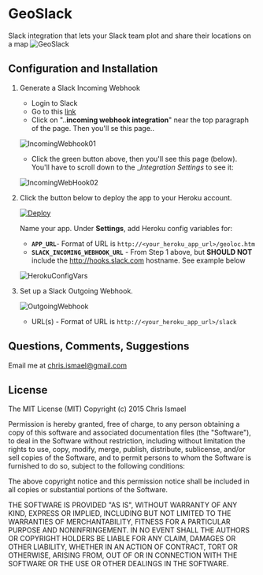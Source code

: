 # GeoSlack
Slack integration that lets your Slack team plot and share their locations on a map
![GeoSlack](https://g63f5g.bn1301.livefilestore.com/y3pcSJShoDpkk0DEc4jD1h8B5xdH0Cs8tSSN-WbfEQXDg8clyIIn4Ez5gicTjgDlcdr9dPXAc18LZUgOsvng5f-nqq3VitlJDCPIR3Ea-R7CAGqiHjago_9MvC5iU2parNaYsrJRAQD594jEKw13JTNJQWhKS9s7OeGM1iiFCSGP_A/01GeoSlack.png?psid=1)

## Configuration and Installation

1. Generate a Slack Incoming Webhook
   - Login to Slack
   - Go to this [link](https://api.slack.com/incoming-webhooks#share_your_incoming_webhook_as_a_slack_app)
   - Click on "..__incoming webhook integration__" near the top paragraph of the page.  Then you'll se this page..

   ![IncomingWebhook01](https://jfqcza.bn1301.livefilestore.com/y3p_S5RMPKFKxoC_zxhI98n5BAS32_GCFjrUQDC4t67_t728rQYkKz8aaXVFs53YUNxufIoIfoXD59s1pj_4cDzltcS502hNhGNAOB-lMKDcBAb8gSjFBMljjDiC0Zm9X8rxJ8ACgR8gabTd2LlEUaPyR7e7aDmg6eMBYCAs4fXQkA/webhooks01.PNG?psid=1)

    - Click the green button above, then you'll see this page (below).  You'll have to scroll down to the __Integration Settings_ to see it:

   ![IncomingWebHook02](https://hcikiq.blu.livefilestore.com/y3pwzyFTFZyaKzc37ldIv1nPP9TVS21yA1PgDC4MLunpdj9y9DboT4_ME70hNPKbdeIjm_N1x_yZgeIveudbUu6XrxGLNfb2dmUBS_KG2-WYZ9N9i4zzJI-HDio9L9WaxXibCDmxnZxG1GrTTXXggav-6X6ND1TInWCarz4iYuxa3Q/SlackWebhookIncoming.PNG?psid=1)

2. Click the button below to deploy the app to your Heroku account.

   [![Deploy](https://www.herokucdn.com/deploy/button.png)](https://heroku.com/deploy)

   Name your app. Under __Settings__, add Heroku config variables for:
   - __`APP_URL`__- Format of URL is `http://<your_heroku_app_url>/geoloc.htm`
   - __`SLACK_INCOMING_WEBHOOK_URL`__ - From Step 1 above, but __SHOULD NOT__ include the http://hooks.slack.com hostname.  See example below

    ![HerokuConfigVars](https://hyikiq.bn1301.livefilestore.com/y3pSyprbfGCGpcCwuPorF5I52RnrQP4L-zo_ulGRUh4Cvdzdj6vEZZOog8cctYH7jTEjgq0V6NjqpcgbzN6swUblTuhPtPjdZsqj1YxB0F2Gik46Ll6viBcdznbItTqrNFAET6aMzYnn6m1qRKLZ_owYjjs65ux2MzMzUHrhItoq00/03GeoSlack.PNG?psid=1)

3. Set up a Slack Outgoing Webhook.  

    ![OutgoingWebhook](https://hiikiq.bn1301.livefilestore.com/y3p28q8dPuwOVI1KLIlPXFWUGJ_rY-qzOEu8OtXHWT4Sz_xeODcoAUXj0QQ87hffpuhhE1fUJ5Gak8irw0YDh8cSI0MCmuVTa7v8l0wEmKRiYbdt_qe6ujL3QzmeXfneJexl4GoHpb1STTE_sFWVltplSTcnLFCt5EA65zOoK77jXY/SlackWebhookOutgoing.PNG?psid=1)

    - URL(s) - Format of URL is `http://<your_heroku_app_url>/slack`

## Questions, Comments, Suggestions
Email me at chris.ismael@gmail.com

## License
The MIT License (MIT)
Copyright (c) 2015 Chris Ismael

Permission is hereby granted, free of charge, to any person obtaining a copy of this software and associated documentation files (the "Software"), to deal in the Software without restriction, including without limitation the rights to use, copy, modify, merge, publish, distribute, sublicense, and/or sell copies of the Software, and to permit persons to whom the Software is furnished to do so, subject to the following conditions:

The above copyright notice and this permission notice shall be included in all copies or substantial portions of the Software.

THE SOFTWARE IS PROVIDED "AS IS", WITHOUT WARRANTY OF ANY KIND, EXPRESS OR IMPLIED, INCLUDING BUT NOT LIMITED TO THE WARRANTIES OF MERCHANTABILITY, FITNESS FOR A PARTICULAR PURPOSE AND NONINFRINGEMENT. IN NO EVENT SHALL THE AUTHORS OR COPYRIGHT HOLDERS BE LIABLE FOR ANY CLAIM, DAMAGES OR OTHER LIABILITY, WHETHER IN AN ACTION OF CONTRACT, TORT OR OTHERWISE, ARISING FROM, OUT OF OR IN CONNECTION WITH THE SOFTWARE OR THE USE OR OTHER DEALINGS IN THE SOFTWARE.
